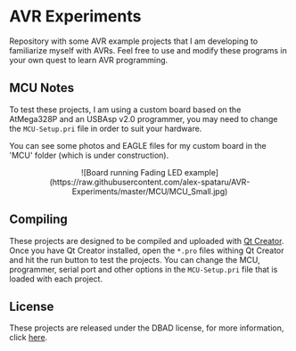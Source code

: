 # AVR Experiments

Repository with some AVR example projects that I am developing to familiarize myself with AVRs.
Feel free to use and modify these programs in your own quest to learn AVR programming.

## MCU Notes

To test these projects, I am using a custom board based on the AtMega328P and an USBAsp v2.0 programmer, you may need to change the `MCU-Setup.pri` file in order to suit your hardware.

You can see some photos and EAGLE files for my custom board in the 'MCU' folder (which is under construction).

<center>
![Board running Fading LED example](https://raw.githubusercontent.com/alex-spataru/AVR-Experiments/master/MCU/MCU_Small.jpg)
</center>

## Compiling

These projects are designed to be compiled and uploaded with [Qt Creator](http://doc.qt.io/qtcreator/). Once you have Qt Creator installed, open the `*.pro` files withing Qt Creator and hit the run button to test the projects. You can change the MCU, programmer, serial port and other options in the `MCU-Setup.pri` file that is loaded with each project.

## License

These projects are released under the DBAD license, for more information, click [here](LICENSE.md).
